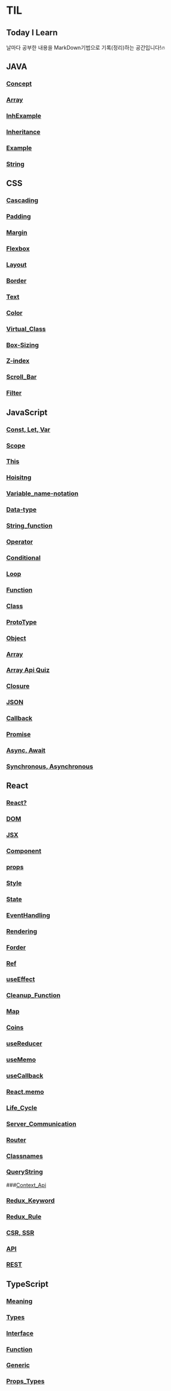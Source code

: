 # TIL
## Today I Learn
날마다 공부한 내용을 MarkDown기법으로 기록(정리)하는 공간입니다!:fire:

## JAVA
### [Concept](/JAVA/concept.md)

### [Array](/JAVA/array.md)

### [InhExample](/JAVA/inhProblems.md)

### [Inheritance](/JAVA/Inheritance.md)

### [Example](/JAVA/Problem.md)

### [String](/JAVA/String.md)


## CSS
### [Cascading](/CSS/cascading.md)

### [Padding](/CSS/padding.md)

### [Margin](/CSS/margin.md)

### [Flexbox](/CSS/flexbox.md)

### [Layout](/CSS/layout.md)

### [Border](/CSS/border.md)

### [Text](/CSS/text.md)

### [Color](/CSS/color.md)

### [Virtual_Class](/CSS/virtual_class.md)

### [Box-Sizing](/CSS/box-sizing.md)

### [Z-index](/CSS/z-index.md)

### [Scroll_Bar](/CSS/scroll.md)

### [Filter](/CSS/filter.md)

## JavaScript
### [Const, Let, Var](/JAVASCRIPT/declaration.md)

### [Scope](/JAVASCRIPT/scope.md)

### [This](/JAVASCRIPT/this.md)

### [Hoisitng](/JAVASCRIPT/hoisting.md)

### [Variable_name-notation](/JAVASCRIPT/notation.md)

### [Data-type](/JAVASCRIPT/data-type.md)

### [String_function](/JAVASCRIPT/string.md)

### [Operator](JAVASCRIPT/operators.md)

### [Conditional](/JAVASCRIPT/conditional.md)

### [Loop](/JAVASCRIPT/loops.md)

### [Function](/JAVASCRIPT/function.md)

### [Class](/JAVASCRIPT/class.md)

### [ProtoType](/JAVASCRIPT/proto_type.md)

### [Object](/JAVASCRIPT/object.md)

### [Array](/JAVASCRIPT/array.md)

### [Array Api Quiz](/JAVASCRIPT/array_api_quiz.md)

### [Closure](/JAVASCRIPT/closure.md)

### [JSON](/JAVASCRIPT/json.md)

### [Callback](/JAVASCRIPT/callback.md)

### [Promise](/JAVASCRIPT/promise.md)

### [Async, Await](/JAVASCRIPT/async&await.md)

### [Synchronous, Asynchronous](/JAVASCRIPT/sync&async.md)

## React

### [React?](/REACT/react.md)

### [DOM](/REACT/dom.md)

### [JSX](/REACT/JSX.md)

### [Component](/REACT/component.md)

### [props](/REACT/props.md)

### [Style](/REACT/style.md)

### [State](/REACT/state.md)

### [EventHandling](/REACT/event.md)

### [Rendering](/REACT/rendering.md)

### [Forder](/REACT/forder.md)

### [Ref](/REACT/ref.md)

### [useEffect](/REACT/useEffect.md)

### [Cleanup_Function](/REACT/cleanup_function.md)

### [Map](/REACT/map.md)

### [Coins](/REACT/coins.md)

### [useReducer](/REACT/useReducer.md)

### [useMemo](/REACT/useMemo.md)

### [useCallback](/REACT/useCallback.md)

### [React.memo](/REACT/React_memo.md)

### [Life_Cycle](/REACT/life_cycle.md)

### [Server_Communication](/REACT/server_commu.md)

### [Router](/REACT/router.md)

### [Classnames](/REACT/classnames.md)

### [QueryString](/REACT/queryString.md)

###[Context_Api](/REACT/context_api.md)

### [Redux_Keyword](/REACT/redux_keyword.md)

### [Redux_Rule](/REACT/redux_rule.md)

### [CSR, SSR](/REACT/csr_ssr.md)

### [API](/REACT/api.md)

### [REST](/REACT/rest.md)

## TypeScript

### [Meaning](/TYPESCRIPT/meaning.md)

### [Types](/TYPESCRIPT/types.md)

### [Interface](/TYPESCRIPT/interface.md)

### [Function](/TYPESCRIPT/function.md)

### [Generic](/TYPESCRIPT/generic.md)

### [Props_Types](/TYPESCRIPT/props_types.md)

